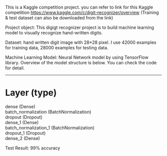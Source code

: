This is a Kaggle competition project. you can refer to link for this Kaggle competition https://www.kaggle.com/c/digit-recognizer/overview (Training & test dataset can also be downloaded from the link)

Project object:
This digigt recognizer project is to build machine learning model to visually recognize hand-written digits. 

Dataset:
hand written digit image with 28*28 pixel. I use 42000 examples for training data, 28000 examples for testing data.

Machine Learning Model:
Neural Network model by using TensorFlow library. Overview of the model structure is below. You can check the code for detail. 
____________________________
 Layer (type)               
============================
 dense (Dense)                                                                                
 batch_normalization (BatchNormalization)                                 
 dropout (Dropout)                        
 dense_1 (Dense)                                               
 batch_normalization_1 (BatchNormalization)                                                 
 dropout_1 (Dropout)                      
 dense_2 (Dense)                   

Test Result: 99% accuracy
